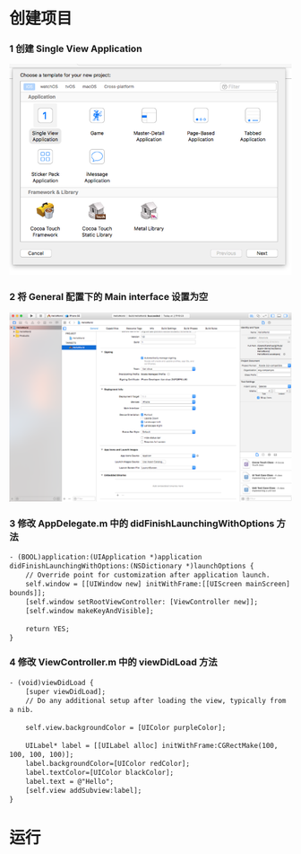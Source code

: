 # 创建项目
### 1 创建 Single View Application
 ![image](https://github.com/tslearn/apple-demo/blob/master/ios/basic/HelloWorld/images/create/1.png)
### 2 将 General 配置下的 Main interface 设置为空
 ![image](https://github.com/tslearn/apple-demo/blob/master/ios/basic/HelloWorld/images/create/2.png)
### 3 修改 AppDelegate.m 中的 didFinishLaunchingWithOptions 方法
```smalltalk
- (BOOL)application:(UIApplication *)application didFinishLaunchingWithOptions:(NSDictionary *)launchOptions {
    // Override point for customization after application launch.
    self.window = [[UIWindow new] initWithFrame:[[UIScreen mainScreen] bounds]];
    [self.window setRootViewController: [ViewController new]];
    [self.window makeKeyAndVisible];
    
    return YES;
}
```
### 4 修改 ViewController.m 中的 viewDidLoad 方法
```smalltalk
- (void)viewDidLoad {
    [super viewDidLoad];
    // Do any additional setup after loading the view, typically from a nib.
    
    self.view.backgroundColor = [UIColor purpleColor];
    
    UILabel* label = [[UILabel alloc] initWithFrame:CGRectMake(100, 100, 100, 100)];
    label.backgroundColor=[UIColor redColor];
    label.textColor=[UIColor blackColor];
    label.text = @"Hello";
    [self.view addSubview:label];
}
```
# 运行
